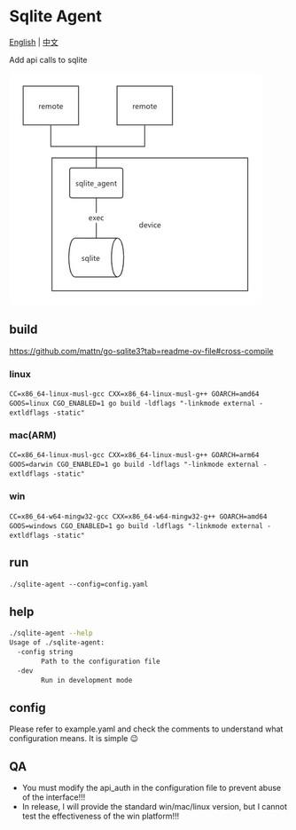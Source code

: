 # Sqlite Agent

[English](./README.md) | [中文](./README_ZH.md)

Add api calls to sqlite

![image](/doc/img/sqlite_agent.jpg)

## build

https://github.com/mattn/go-sqlite3?tab=readme-ov-file#cross-compile

### linux

`CC=x86_64-linux-musl-gcc CXX=x86_64-linux-musl-g++ GOARCH=amd64 GOOS=linux CGO_ENABLED=1 go build -ldflags "-linkmode external -extldflags -static"`

### mac(ARM)

`CC=x86_64-linux-musl-gcc CXX=x86_64-linux-musl-g++ GOARCH=arm64 GOOS=darwin CGO_ENABLED=1 go build -ldflags "-linkmode external -extldflags -static"`

### win

`CC=x86_64-w64-mingw32-gcc CXX=x86_64-w64-mingw32-g++ GOARCH=amd64 GOOS=windows CGO_ENABLED=1 go build -ldflags "-linkmode external -extldflags -static"`

## run

`./sqlite-agent --config=config.yaml`

## help

``` bash
./sqlite-agent --help   
Usage of ./sqlite-agent:
  -config string
        Path to the configuration file
  -dev
        Run in development mode
```

## config

Please refer to example.yaml and check the comments to understand what configuration means. It is simple 😉

## QA

- You must modify the api_auth in the configuration file to prevent abuse of the interface!!!
- In release, I will provide the standard win/mac/linux version, but I cannot test the effectiveness of the win platform!!!
